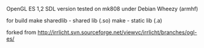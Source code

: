 OpenGL ES 1,2 SDL version
tested on mk808 under Debian Wheezy (armhf)

for build 
make sharedlib - shared lib (.so)
make - static lib (.a)

forked from http://irrlicht.svn.sourceforge.net/viewvc/irrlicht/branches/ogl-es/